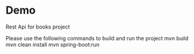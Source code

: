 # Demo
Rest Api for books project

Please use the following commands to build and run the project
mvn build
mvn clean install
mvn spring-boot:run
